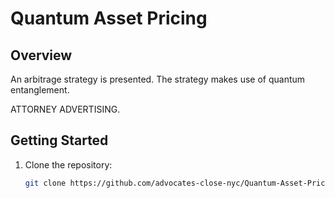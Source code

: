# Quantum Asset Pricing

## Overview
An arbitrage strategy is presented. The strategy makes use of quantum entanglement. 

ATTORNEY ADVERTISING.

## Getting Started
1. Clone the repository:
   ```bash
   git clone https://github.com/advocates-close-nyc/Quantum-Asset-Pricing.git
